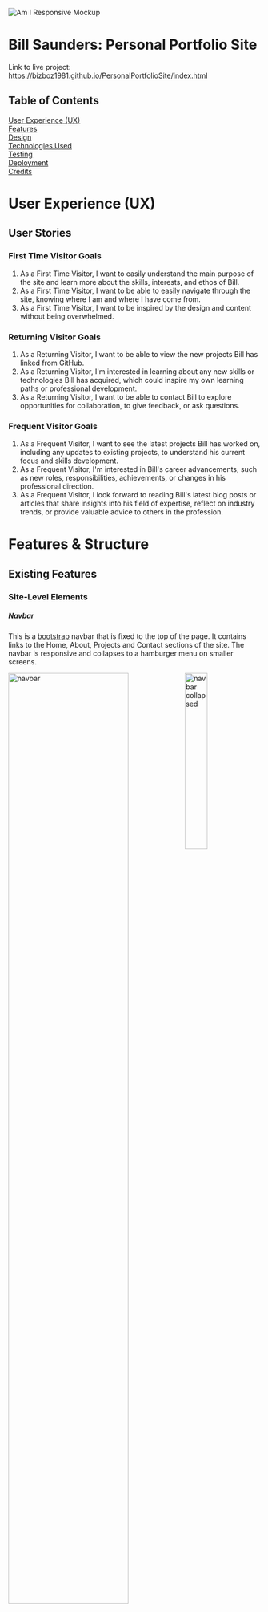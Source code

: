 ![Am I Responsive Mockup](assets/documentation/am_i_responsive.png)

# Bill Saunders: Personal Portfolio Site
Link to live project: https://bizboz1981.github.io/PersonalPortfolioSite/index.html

## Table of Contents
[User Experience (UX)](#user-experience-ux)  
[Features](#existing-features)  
[Design](#design)  
[Technologies Used](#technologies-used)  
[Testing](#testing)  
[Deployment](#deployment)  
[Credits](#credits)  

# User Experience (UX)
## User Stories
### First Time Visitor Goals
1. As a First Time Visitor, I want to easily understand the main purpose of the site and learn more about the skills, interests, and ethos of Bill.
2. As a First Time Visitor, I want to be able to easily navigate through the site, knowing where I am and where I have come from.
3. As a First Time Visitor, I want to be inspired by the design and content without being overwhelmed.

### Returning Visitor Goals
1. As a Returning Visitor, I want to be able to view the new projects Bill has linked from GitHub.
2. As a Returning Visitor, I'm interested in learning about any new skills or technologies Bill has acquired, which could inspire my own learning paths or professional development.
3. As a Returning Visitor, I want to be able to contact Bill to explore opportunities for collaboration, to give feedback, or ask questions.

### Frequent Visitor Goals
1. As a Frequent Visitor, I want to see the latest projects Bill has worked on, including any updates to existing projects, to understand his current focus and skills development.
2. As a Frequent Visitor, I'm interested in Bill's career advancements, such as new roles, responsibilities, achievements, or changes in his professional direction.
3. As a Frequent Visitor, I look forward to reading Bill's latest blog posts or articles that share insights into his field of expertise, reflect on industry trends, or provide valuable advice to others in the profession.

# Features & Structure
## Existing Features
### Site-Level Elements
##### Navbar
This is a [bootstrap](https://getbootstrap.com) navbar that is fixed to the top of the page. It contains links to the Home, About, Projects and Contact sections of the site. The navbar is responsive and collapses to a hamburger menu on smaller screens.

<img src="assets/documentation/navbar.png" style="width: 69%;" alt="navbar">
<img src="assets/documentation/navbar_collapsed.png" style="width: 30%; float:right;" alt="navbar collapsed">

##### Social Media Links
These are located in the footer of the site and are represented by the social media icons for LinkedIn, GitHub, Instagram and Twitter. They are links to Bill's profiles on these platforms.
##### Footer
The footer uses bootstrap classes and the code was sourced from [mdbootstrap](https://mdbootstrap.com/docs/standard/navigation/footer/). It represents my intention to buy and deploy to a custom domain.
![Footer & Social Links](assets/documentation/footer_social.png)
### Page-Level Elements
#### Home

<img src="assets/documentation/home_page.png" style="width:33%;" alt="home page">

The home page is all about getting a sense of who Bill is. The feel of the site is clean and slick, with a modern, techy feel. The colour scheme is grey with a the odd pop of lime green and hot pink.
##### Hero Image
This is a full-width image of Bill Saunders, the site owner, and is the first thing the user sees when they visit the site. It is designed to be eye-catching and to give the user a sense of who Bill is and what he does. The parallax effect on the right half of the screen adds a subtle 'wow' factor as well as keeping Bill in focus. (There is no parallax on iPhone).
##### "Buzz Words"
Catchy phrases that describe Bill's skills and interests. These are designed to be impactful and to reinforce the user's sense of what Bill is about. A pop of lime green is used to make one of the buzz words stand out.
##### All about Bill
This is essentially a personal statement written in a distinctive and personal style, rather than a dry, corporate bio. It is designed to be engaging and to give the user a sense of Bill's personality and ethos.

#### About

<img src="assets/documentation/about_page.png" style="width:33%;" alt="about page"> 

The branding on the About page is consistent with the homepage. The page is designed to give the user more detail Bill's background and career journey. There is no hero image on this page - the visuals do the work instead.
##### Timeline
This is a timeline of Bill's career, with key events and achievements. It is designed to be easy to read and to give the user a sense of Bill's career journey. The template code was sourced from a [Code Institute lesson](https://github.com/Code-Institute-Solutions/resume-miniproject-bootstrap4/) and 'translated' to Bootstrap 5 and customised to suit the site's design.
##### Skills & Competencies
This provides some more detail on the programming languages, technologies and tools that Bill is skilled in. The progress bars were inspired by [Matt Rudge](https://github.com/lechien73)'s lesson on building a [resume page](https://github.com/Code-Institute-Solutions/resume-miniproject-bootstrap4/) in the Code Institute course. However, the code was taken from [Bootstrap 5](https://getbootstrap.com/docs/5.3/components/progress/) and customised with custom css.
#### Projects

<img src="assets/documentation/projects_page.png" style="width:33%;" alt="projects page">

This is a list of Bill's favourite project on GitHub. The look and feel of the site is on-brand, consisting on mainly grey with pops of lime green and hot pink. The hero image on this page was generated by AI ([DALL-E](https://openai.com/dall-e-3)) and is designed to be eye-catching and to give the user a sense of what the page is about i.e. code.

#### Contact

<img src="assets/documentation/contact_page.png" style="width:33%;" alt="contact page"> 

This is a simple contact form that allows the user to get in touch with Bill. The branding is consistent with the rest of the site. The form is designed to be simple and easy to use, with a clean, modern feel. The form is very basic HTML but uses [Bootstrap 5](https://getbootstrap.com) classes for style and format.

## Future Features
* I will leverage JavaScript to programmatically interact with [GitHub's API](https://docs.github.com/en/rest/using-the-rest-api/getting-started-with-the-rest-api?apiVersion=2022-11-28), enabling the automatic population and updating of the list showcasing my most recently starred repositories.
* I will use JavaScript to randomly highlight individual 'Buzz Words' in lime green for a few seconds.
* I will use JavaScript to recreate the parallax effect, as this is not supported in CSS in mobile browsers I tested (apparently due to the [high repaint cost](https://forums.developer.apple.com/forums/thread/99883)).
* I will, in due course, deploy to a custom URL.

# Design
## Colour Scheme
The colour scheme uses a lot of grey. The main colour "brand-dark-gray" (#2f2f2f) was sampled from the hero image on the home page. The inspiration of pairing this with the secondary brand colour green ("brand-lime": #00ff00) and the tertiary pink ("brand-pink": #ff00ff) was taken from [here](https://www.schemecolor.com/pink-grey-green.php). Contrast was checked for accessibility using[WebAIM's contrast checker](https://webaim.org/resources/contrastchecker/). The green and pink are used sparingly to add a pop of colour and to make the site feel modern and fresh. The green is used for the navbar, the hero image on the home page, the 'Buzz Words' on the home page, the progress bars on the About page and the 'Send' button on the Contact page. The pink is used for the 'Buzz Word' on the home page and the 'Send' button on the Contact page. The grey is used for the background of the site and the text. The white is used for the text and the progress bars on the About page.

# Technologies Used
## Languages
* HTML5
* CSS3
* Markdown

## Applications
* [Git](https://git-scm.com) - for version control
* [GitHub](https://github.com) - for version control and website hosting
* [Visual Studio Code](https://code.visualstudio.com) - for coding the project and managing the files
* [Adobe Photoshop](https://www.adobe.com/uk/products/photoshop.html) - for photo editing
* [OpenAI's DALL-E](https://openai.com/dall-e-3) - for image generation
* [Convertio](https://convertio.co/) - for converting images to webp format

## Frameworks, Libraries & CDNs
* [Google Fonts](https://fonts.google.com/) - 'Exo' is used for headings and the monospace 'Anonymous Pro' is used for body text for it's 'codey' feel.
* [Font Awesome](https://fontawesome.com/) - Font Awesome is used for social media icons.
* [Bootstrap 5](https://getbootstrap.com) - Bootstrap 5 is used extensively througout the project for responsiveness and for providing template code for several elements. However, all Bootstrap elements are styled with custom css.

## Other Tech & VS Code Extensions
* [GitHub CoPilot]([https://](https://github.com/features/copilot)) - I used this for checking code, troubleshooting and debugging - **not for writing code**.
* [Emmet](tps://code.visualstudio.com/docs/editor/emmet) - for boilerplate html and shortcuts.
* [Prettier](https://prettier.io) - for code formatting and code completion ('intellisense').
* [Live Server](https://marketplace.visualstudio.com/items?itemName=ritwickdey.LiveServer) - for live previewing of the site.
* [Markdown All in One](https://marketplace.visualstudio.com/items?itemName=yzhang.markdown-all-in-one) - for markdown editing.
  

## Learning Resources
I have credited specific resources throughout the code, but during my learning journey I have used the following resources extensively and my whole project has been inspired by elements of them all:
* [Chat GPT](http://chat.openai.com) - I have used Chat GPT to explain concepts to me, and to help me use VS Code and the terminal more efficiently. I have also used it to explain code snippets from other sources in greater detail. I have specifically not used Chat GPT to write code for me. All source code in the project is credited where approrpriate.
* [W3 Schools](https://www.w3schools.com) - used extensively for inspiration, problem solving and occasionally for template code.
* [Stack Overflow](https://stackoverflow.com) - primarily for troubleshooting issues.
* [Codecademy](https://www.codecademy.com) - as a user of Codecademy for a number of years, I must credit this site for any background knowledge I may have had.

# Testing
## User Testing
### First Time Visitor Goals & Experience
1. As a First Time Visitor, I want to easily understand the main purpose of the site and learn more about the skills, interests, and ethos of Bill.

   * It is immediately evident that the site is a personal, portfolio site and this is reinforced throughout as the user learns more and more about Bill.

2. As a First Time Visitor, I want to be able to easily navigate through the site, knowing where I am and where I have come from.

    * The page links are located in decreasing order of importance, as would be expected. Moreover, the navbar is on the top and the footer and social links at the bottom as the user would expect. The active page link is highlighted in brand green.

3. As a First Time Visitor, I want to be inspired by the design and content without being overwhelmed.

    * The site is clean and professional with a sleek design, yet it has a clear personality of its own and elicits a positive emotional response. 

### Returning Visitor Goals
1. As a Returning Visitor, I want to be able to view the new projects Bill has linked from GitHub.

    * The Projects page has a static listing of a selection of GitHub repos with links. In a future update, I plan to make this a dynamic list by using the GitHub API to populate the list.

2. As a Returning Visitor, I'm interested in learning about any new skills or technologies Bill has acquired, which could inspire my own learning paths or professional development.

    * In addition to GitHub links, Bill's work history is listed on the About page. This will be kept up to date as Bill's career develops.

3. As a Returning Visitor, I want to be able to contact Bill to explore opportunities for collaboration, to give feedback, or ask questions.

    * A contact form is available on the Contact page. This is currently just for demo purposes, but will be wired up with JavaScript in due course. Social links also fulfil this criterion.

### Frequent Visitor Goals
1. As a Frequent Visitor, I want to see the latest projects Bill has worked on, including any updates to existing projects, to understand his current focus and skills development. 

    * The About and Project pages meet this objective, as they will be kept up to date with the latest information.

2. As a Frequent Visitor, I look forward to reading Bill's latest blog posts or articles that share insights into his field of expertise, reflect on industry trends, or provide valuable advice to others in the profession.

    * I decided that this objective was out of scope for the project's current stage. It could, however, help inform the direction of future features.

## Manual Testing
### Features Testing
| Feature                | Test Case                                     | Outcome                                                       |
| ---------------------- | --------------------------------------------- | ------------------------------------------------------------- |
| Logo                   | Click on the Logo                             | User taken to homepage                                        |
| Navbar > Homepage      | Click the Home link on each page              | User brought to homepage successfully                         |
| Navbar > About Page    | Click the About link on each page             | User brought to About page successfully                       |
| Navbar > Projects Page | Click the Projects link on each page          | User brought to Projects page successfully                    |
| Navbar > Contact Page  | Click the Contact link on each page           | User brought to Contact page successfully                     |
| Social Media Links     | Click on each social media icon in the footer | User taken to the relevant social media page                  |
| Contact Form           | Fill in the form and click 'Send'             | Form data is sent to the correct server and confirmed to user |

### Device & Browser Responsiveness Testing

| Device/Browser        | Appearance | Responsiveness | Issues                        |
| --------------------- | ---------- | -------------- | ----------------------------- |
| iPad Air/Safari       | Good       | Good           | None                          |
| iPhone 14 Pro/Safari  | Good       | Good           | Parallax effect not supported |
| iPhone 14 Pro/Firefox | Good       | Good           | Parallax effect not supported |
| iPhone 14 Pro/Chrome  | Good       | Good           | Parallax effect not supported |
| Macbook Air/Safari    | Good       | Good           | None                          |
| Macbook Air/Chrome    | Good       | Good           | None                          |
| Macbook Air/Firefox   | Good       | Good           | None                          |
| Windows 10/Chrome     | Good       | Good           | None                          |
| Windows 10/Firefox    | Good       | Good           | None                          |
| Windows 10/Edge       | Good       | Good           | None                          |

In addition to the above, I have tested extensively in the Chrome DevTools device emulator and have tested the site on a number of other devices and browsers. The site is fully responsive and works well on all devices and browsers I have tested. The only issues I encountered were with the parallax effect, which is not supported on my iPhone 14 Pro, and I will need to address this in future updates with JavaScript. To solve the issue for now, I have set `background-attachment: scroll` in the media query for mobile devices.

I used the following media queries to ensure the site was responsive on all devices. The code was taken from [Coding with Jaybird](https://github.com/codingwithjaybird)'s GitHub profile. You can see this is in action on this [video here](https://youtu.be/BGIj3womITo?si=58FcgvDYxeEX7lY5):



```
/* Small devices (landscape phones, 576px and up) */
@media (min-width: 576px) {
  #breakpoints::before {
    content: "Small screens and up (>576px Landscape phones) - 'sm'";
    background-color: aquamarine;
  }
}

/* Medium devices (tablets, 768px and up) */
@media (min-width: 768px) {
  #breakpoints::before {
    content: "Medium screens and up (>768px Tablets) - 'md'";
    background-color: aquamarine;
  }
}

/* Large devices (desktops, 992px and up) */
@media (min-width: 992px) {
  #breakpoints::before {
    content: "Large screens and up (>992px Desktops) - 'lg'";
    background-color: aquamarine;
  }
}

/* X-Large devices (large desktops, 1200px and up) */
@media (min-width: 1200px) {
  #breakpoints::before {
    content: "Extra Large screens and up (>1200px Large Desktops) - 'xl'";
    background-color: aquamarine;
  }
}

/* XX-Large devices (larger desktops, 1400px and up) */

@media (min-width: 1400px) {
  #breakpoints::before {
    content: "Extra Extra Large screens and up (>1400px Larger Desktops) - 'xxl'";
    background-color: aquamarine;
  }
}
```


### Online Validation Services
* [WebAIM Contrast Checker](https://webaim.org/resources/contrastchecker/) - all colours used passed the contrast checker. Apart from white on brand dark grey (which has a contrast ration of 13.38:1) the main contrast is brand lime green on brand grey which has a score of almost 10:1.
  ![alt text](assets/documentation/contrast_check.png)
* [HTML Validator]([https://validator.w3.org) - all pages received a clean bill of health, with no errors or warnings to show.
  ![alt text](assets/documentation/html_validation.png)
* [CSS Validator](https://jigsaw.w3.org/css-validator/) - when scanning the URL of the site, the validator finds a surprising number of errors and warnings. However, all of these are associated with Bootstrap and nothing to do with the custom css (in fact, the [Code Institute site](https://codeinstitute.net)) generates a similar number of Bootstrap errors. The custom css (on direct input) has no errors.
  ![alt text](assets/documentation/css_validation.png)
* [accessiBe](https://accessibe.com/accessscan) - accessibility scan informs me that the website is mostly compliant, but did suggest some areas for improvement, which I will address in future updates., Interestingly, the [Code Institute site](https://codeinstitute.net) fails on many of the same elements, suggesting that 'accessibility' is more of an ongoing commitment rather than a realistic, perfect end-state.


### Lighthouse
I used the Lighthouse tool in Chrome DevTools to test the site's performance, accessibility, best practices and SEO. The results were as follows: 98% | 100% |100% |100% | NA. The only area for improvement was the 'Performance' score, which was 98%. This was partly due to the size and performance of the hero image. I plan to change this to webp format.
![alt text](assets/documentation/lighthouse.png)

### Bugs

# Deployment
My [site](https://bizboz1981.github.io/PersonalPortfolioSite/) is deployed to [GitHub Pages](https://pages.github.com). 

If you would like to fork this repo and use it to create your own site, I would be delighted. Just follow these steps.

1. Fork the repo into your own GitHub account.
2. After forking, navigate to the new repo in your own account. Click on the green 'Code' button and copy the URL.
3. Navigate to the directory where you want to clone the repo, open a terminal, and run: `git clone <copied-URL>`.
4. You can now start working on the project in your favourite editor (I use VS Code).
5. After making changes, commit them to your local repo using:
```
git add .
git commit -m "commit message here
```
6. Push the changes to your forked repo on GitHub:
```
git push origin main
```
7. Finally, publish to GitHub pages by clickin on Settings > Pages and deploying from the main branch /(root).
# Credits
In addition to the technologies used, I would like to credit the following for inspiration and assistance:
* My mentor, Jack Wachira
* [Smashing Magazine](https://www.smashingmagazine.com/2020/08/application-color-schemes-css-custom-properties/)
* [Thrive - Juices & Smoothies](https://elainebroche-dev.github.io/ms1-thrive/) - a Code Institute Project
* [Gary Sheng](https://www.garysheng.com)